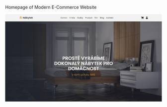 Homepage of Modern E-Commerce Website

<a href='https://michal9108.github.io/WEB-Furniture/' align="center" > 
<img src='https://github.com/michal9108/WEB-Furniture/blob/b886a654ef403343de933f0ccc8620c0021b7dfb/images/Home-page-img.jpg'  align='center'>
</a>
